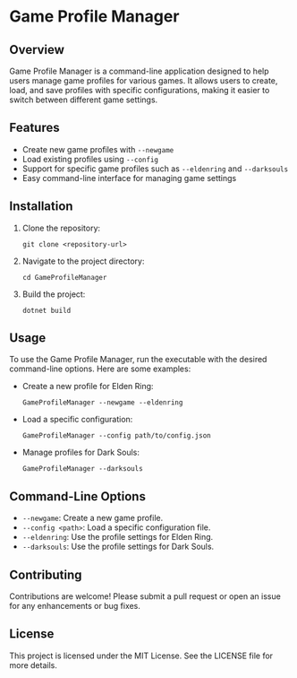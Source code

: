 # Game Profile Manager

## Overview
Game Profile Manager is a command-line application designed to help users manage game profiles for various games. It allows users to create, load, and save profiles with specific configurations, making it easier to switch between different game settings.

## Features
- Create new game profiles with `--newgame`
- Load existing profiles using `--config`
- Support for specific game profiles such as `--eldenring` and `--darksouls`
- Easy command-line interface for managing game settings

## Installation
1. Clone the repository:
   ```
   git clone <repository-url>
   ```
2. Navigate to the project directory:
   ```
   cd GameProfileManager
   ```
3. Build the project:
   ```
   dotnet build
   ```

## Usage
To use the Game Profile Manager, run the executable with the desired command-line options. Here are some examples:

- Create a new profile for Elden Ring:
  ```
  GameProfileManager --newgame --eldenring
  ```

- Load a specific configuration:
  ```
  GameProfileManager --config path/to/config.json
  ```

- Manage profiles for Dark Souls:
  ```
  GameProfileManager --darksouls
  ```

## Command-Line Options
- `--newgame`: Create a new game profile.
- `--config <path>`: Load a specific configuration file.
- `--eldenring`: Use the profile settings for Elden Ring.
- `--darksouls`: Use the profile settings for Dark Souls.

## Contributing
Contributions are welcome! Please submit a pull request or open an issue for any enhancements or bug fixes.

## License
This project is licensed under the MIT License. See the LICENSE file for more details.